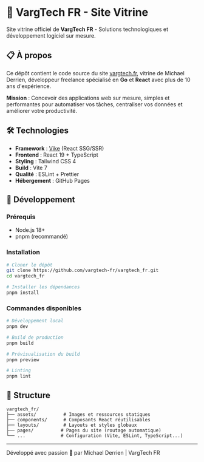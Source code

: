 # 🐺 VargTech FR - Site Vitrine

Site vitrine officiel de **VargTech FR** - Solutions technologiques et développement logiciel sur mesure.

## 📋 À propos

Ce dépôt contient le code source du site [vargtech.fr](https://vargtech.fr), vitrine de Michael Derrien, développeur freelance spécialisé en **Go** et **React** avec plus de 10 ans d'expérience.

**Mission** : Concevoir des applications web sur mesure, simples et performantes pour automatiser vos tâches, centraliser vos données et améliorer votre productivité.

## 🛠️ Technologies

- **Framework** : [Vike](https://vike.dev/) (React SSG/SSR)
- **Frontend** : React 19 + TypeScript
- **Styling** : Tailwind CSS 4
- **Build** : Vite 7
- **Qualité** : ESLint + Prettier
- **Hébergement** : GitHub Pages

## 🚀 Développement

### Prérequis

- Node.js 18+
- pnpm (recommandé)

### Installation

```bash
# Cloner le dépôt
git clone https://github.com/vargtech-fr/vargtech_fr.git
cd vargtech_fr

# Installer les dépendances
pnpm install
```

### Commandes disponibles

```bash
# Développement local
pnpm dev

# Build de production
pnpm build

# Prévisualisation du build
pnpm preview

# Linting
pnpm lint
```

## 📁 Structure

```
vargtech_fr/
├── assets/          # Images et ressources statiques
├── components/      # Composants React réutilisables
├── layouts/         # Layouts et styles globaux
├── pages/          # Pages du site (routage automatique)
└── ...             # Configuration (Vite, ESLint, TypeScript...)
```

---

Développé avec passion 🐺 par Michael Derrien | VargTech FR

